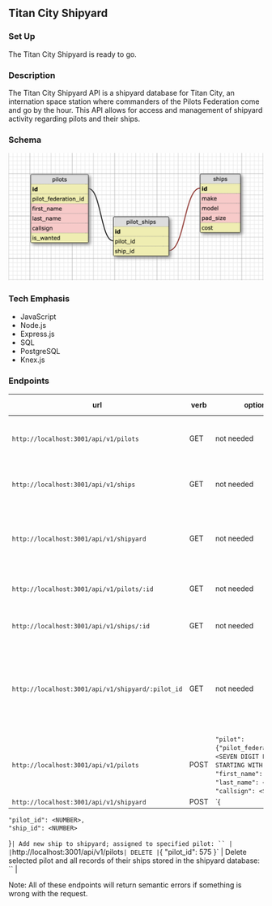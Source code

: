 ## Titan City Shipyard

### Set Up 
The Titan City Shipyard is ready to go. 

### Description 
The Titan City Shipyard API is a shipyard database for Titan City, an internation space station where commanders of the Pilots Federation come and go by the hour. This API allows for access and management of shipyard activity regarding pilots and their ships. 

### Schema 
![Schema](assets/shipyard-schema.png)

### Tech Emphasis 
- JavaScript 
- Node.js 
- Express.js 
- SQL 
- PostgreSQL 
- Knex.js 


### Endpoints

| url | verb | options | sample response |
| ----|------|---------|---------------- |
| `http://localhost:3001/api/v1/pilots` | GET | not needed | Array of all pilots in database: `` |
| `http://localhost:3001/api/v1/ships` | GET | not needed | Array of all accepted ship models: `` |
| `http://localhost:3001/api/v1/shipyard` | GET | not needed | Array of all pilots and ships they own in the shipyard: `` |
| `http://localhost:3001/api/v1/pilots/:id` | GET | not needed | Object of the specified pilot: `` |
| `http://localhost:3001/api/v1/ships/:id` | GET | not needed | Object of the specified ship: `` |
| `http://localhost:3001/api/v1/shipyard/:pilot_id` | GET | not needed | Selected pilot containing an array of their ships stored in the shipyard: `` |
| `http://localhost:3001/api/v1/pilots` | POST | `"pilot": {"pilot_federation_id": <SEVEN DIGIT NUMBER NOT STARTING WITH 0>, "first_name": <STRING>, "last_name": <STRING>, "callsign": <STRING>}` | Add a new pilot to the shipyard database: `` |
| `http://localhost:3001/api/v1/shipyard` | POST | `{
	"pilot_id": <NUMBER>, 
	"ship_id": <NUMBER>
}` | Add new ship to shipyard; assigned to specified pilot: `` |
| `http://localhost:3001/api/v1/pilots` | DELETE | `{
	"pilot_id": 575
}` | Delete selected pilot and all records of their ships stored in the shipyard database: `` |

Note: All of these endpoints will return semantic errors if something is wrong with the request.